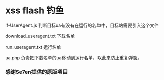 # xss flash 钓鱼

if-UserAgent.js
判断目标ua有没有在运行的名单中，目标站需要引入这个文件

download_useragent.txt
下载名单

run_useragent.txt
运行名单

ua.php
负责把下载名单的ua移动到运行名单，以此来防止重复弹窗。

### 感谢Se7en提供的原版项目
